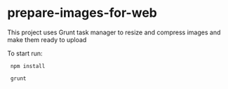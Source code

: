 # prepare-images-for-web

 This project uses Grunt task manager to resize and compress images and make them ready to upload

 To start run:
```
 npm install

 grunt
 ```
